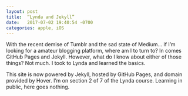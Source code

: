 ```yaml
---
layout: post
title:  “Lynda and Jekyll”
date:   2017-07-02 19:40:54 -0700
categories: apple, iOS
---
```

With the recent demise of Tumblr and the sad state of Medium… if I’m looking for a amateur blogging platform, where am I to turn to? In comes GitHub Pages and Jekyll. However, what do I know about either of those things? Not much. I took to Lynda and learned the basics. 

This site is now powered by Jekyll, hosted by GitHub Pages, and domain provided by Hover. I’m on section 2 of 7 of the Lynda course. Learning in public, here goes nothing. 